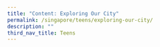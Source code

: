 ```yaml
---
title: "Content: Exploring Our City"
permalink: /singapore/teens/exploring-our-city/
description: ""
third_nav_title: Teens
---
```

